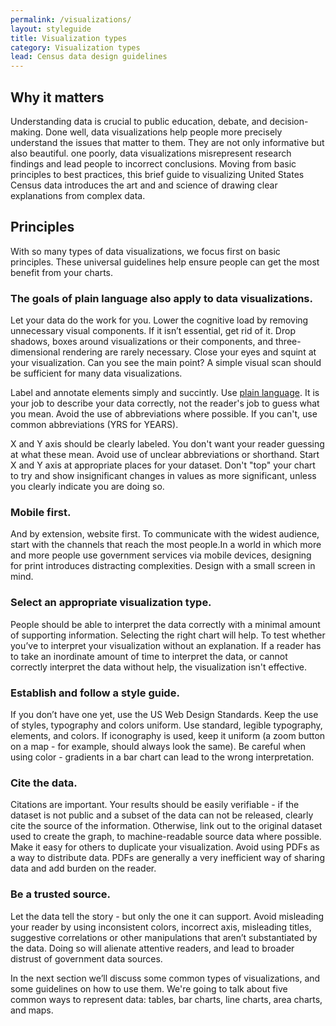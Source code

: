 ```yaml
---
permalink: /visualizations/
layout: styleguide
title: Visualization types
category: Visualization types
lead: Census data design guidelines
---
```


## Why it matters
Understanding data is crucial to public education, debate, and decision-making. Done well, data visualizations  help people more precisely understand  the issues that matter to them. They are not only informative but also beautiful.  one poorly, data visualizations misrepresent research findings and lead people to incorrect conclusions. Moving from basic principles to best practices, this brief guide to visualizing United States Census data introduces the art and and science of drawing clear explanations from  complex data.   

## Principles
With so many types of data visualizations, we focus first on basic principles.  These universal guidelines help ensure people can get the most benefit from your charts. 

### The goals of plain language also apply to data visualizations.   
Let your data do the work for you.  Lower the cognitive load by removing unnecessary visual components. If it isn’t essential, get rid of it.   Drop shadows, boxes around visualizations or their components, and three-dimensional rendering are rarely necessary.   Close your eyes and squint at your visualization. Can you see the main point? A simple visual scan should be sufficient for many data visualizations. 

Label and annotate elements simply and succintly.  Use [plain language](http://www.plainlanguage.gov/). It is your job to describe your data correctly, not the reader's job to guess what you mean.  Avoid the use of abbreviations where possible.  If you can't, use common abbreviations (YRS for YEARS). 

X and Y axis should be clearly labeled. You don't want your reader guessing at what these mean. Avoid use of unclear abbreviations or shorthand.  Start X and Y axis at appropriate places for your dataset. Don't "top" your chart to try and show insignificant changes in values as more significant, unless you clearly indicate you are doing so. 

### Mobile first.
And by extension, website first.  To communicate with the widest audience, start with the channels that reach the most people.In a world in which more and more people use government services via mobile devices, designing for print introduces distracting complexities. Design with a small screen in mind.

### Select an appropriate visualization type. 
People should be able to interpret the data correctly with a minimal amount of supporting information.  Selecting the right chart will help.  To test whether you’ve to interpret your visualization without an explanation. If a reader has to take an inordinate amount of time to interpret the data, or cannot correctly interpret the data without help, the visualization isn't effective.

### Establish and follow a style guide.  
If you don’t have one yet, use the US Web Design Standards. Keep the use of styles, typography and colors uniform.  Use standard, legible typography, elements, and colors.  If iconography is used, keep it uniform (a zoom button on a map - for example, should always look the same).  Be careful when using color - gradients in a bar chart can lead to the wrong interpretation. 

### Cite the data. 
Citations are important. Your results should be easily verifiable - if the dataset is not public and a subset of the data can not be released, clearly cite the source of the information.  Otherwise, link out to the original dataset used to create the graph, to machine-readable source data where possible.  Make it easy for others to duplicate your visualization.  Avoid using PDFs as a way to distribute data.  PDFs are generally a very inefficient way of sharing data and add burden on the reader.

### Be a trusted source. 
Let the data tell the story - but only the one it can support.  Avoid misleading your reader by using inconsistent colors, incorrect axis, misleading titles, suggestive correlations or other manipulations that aren’t substantiated by the data.  Doing so will alienate attentive readers, and lead to broader distrust of government data sources.

In the next section we’ll discuss some common types of visualizations, and some guidelines on how to use them. We're going to talk about five common ways to represent data: tables, bar charts, line charts, area charts, and maps. 



